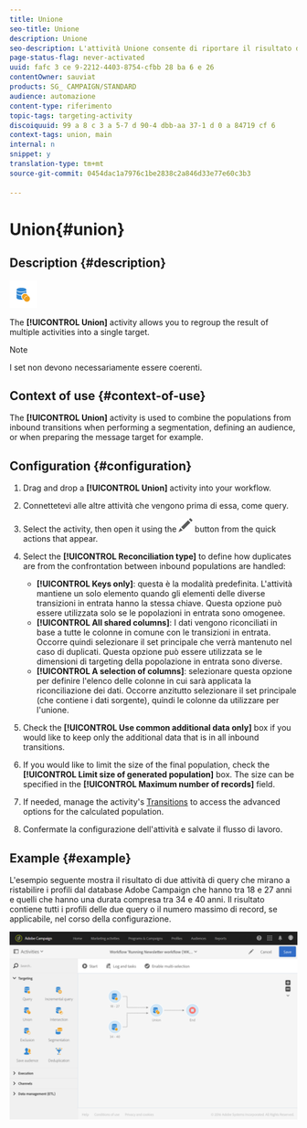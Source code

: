 ```yaml
---
title: Unione
seo-title: Unione
description: Unione
seo-description: L'attività Unione consente di riportare il risultato di più attività in una singola destinazione.
page-status-flag: never-activated
uuid: fafc 3 ce 9-2212-4403-8754-cfbb 28 ba 6 e 26
contentOwner: sauviat
products: SG_ CAMPAIGN/STANDARD
audience: automazione
content-type: riferimento
topic-tags: targeting-activity
discoiquuid: 99 a 8 c 3 a 5-7 d 90-4 dbb-aa 37-1 d 0 a 84719 cf 6
context-tags: union, main
internal: n
snippet: y
translation-type: tm+mt
source-git-commit: 0454dac1a7976c1be2838c2a846d33e77e60c3b3

---
```



# Union{#union}

## Description {#description}

![](assets/union.png)

The **[!UICONTROL Union]** activity allows you to regroup the result of multiple activities into a single target.

>[!NOTE]
>
>I set non devono necessariamente essere coerenti.

## Context of use {#context-of-use}

The **[!UICONTROL Union]** activity is used to combine the populations from inbound transitions when performing a segmentation, defining an audience, or when preparing the message target for example.

## Configuration {#configuration}

1. Drag and drop a **[!UICONTROL Union]** activity into your workflow.
1. Connettetevi alle altre attività che vengono prima di essa, come query.
1. Select the activity, then open it using the ![](assets/edit_darkgrey-24px.png) button from the quick actions that appear.
1. Select the **[!UICONTROL Reconciliation type]** to define how duplicates are from the confrontation between inbound populations are handled:

   * **[!UICONTROL Keys only]**: questa è la modalità predefinita. L'attività mantiene un solo elemento quando gli elementi delle diverse transizioni in entrata hanno la stessa chiave. Questa opzione può essere utilizzata solo se le popolazioni in entrata sono omogenee.
   * **[!UICONTROL All shared columns]**: I dati vengono riconciliati in base a tutte le colonne in comune con le transizioni in entrata. Occorre quindi selezionare il set principale che verrà mantenuto nel caso di duplicati. Questa opzione può essere utilizzata se le dimensioni di targeting della popolazione in entrata sono diverse.
   * **[!UICONTROL A selection of columns]**: selezionare questa opzione per definire l'elenco delle colonne in cui sarà applicata la riconciliazione dei dati. Occorre anzitutto selezionare il set principale (che contiene i dati sorgente), quindi le colonne da utilizzare per l'unione.

1. Check the **[!UICONTROL Use common additional data only]** box if you would like to keep only the additional data that is in all inbound transitions.
1. If you would like to limit the size of the final population, check the **[!UICONTROL Limit size of generated population]** box. The size can be specified in the **[!UICONTROL Maximum number of records]** field.
1. If needed, manage the activity's [Transitions](../../automating/using/executing-a-workflow.md#managing-an-activity-s-outbound-transitions) to access the advanced options for the calculated population.
1. Confermate la configurazione dell'attività e salvate il flusso di lavoro.

## Example {#example}

L'esempio seguente mostra il risultato di due attività di query che mirano a ristabilire i profili dal database Adobe Campaign che hanno tra 18 e 27 anni e quelli che hanno una durata compresa tra 34 e 40 anni. Il risultato contiene tutti i profili delle due query o il numero massimo di record, se applicabile, nel corso della configurazione.

![](assets/wkf_union_example.png)